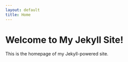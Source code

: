 ```yaml
---
layout: default
title: Home
---
```

# Welcome to My Jekyll Site!
This is the homepage of my Jekyll-powered site.

